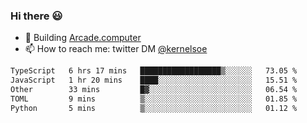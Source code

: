 ### Hi there 😃

- 🔨 Building [Arcade.computer](https://arcade.computer)
- 📫 How to reach me: twitter DM [@kernelsoe](https://twitter.com/kernelsoe)

<!--START_SECTION:waka-->

```txt
TypeScript   6 hrs 17 mins   ██████████████████▒░░░░░░   73.05 %
JavaScript   1 hr 20 mins    ████░░░░░░░░░░░░░░░░░░░░░   15.51 %
Other        33 mins         █▓░░░░░░░░░░░░░░░░░░░░░░░   06.54 %
TOML         9 mins          ▒░░░░░░░░░░░░░░░░░░░░░░░░   01.85 %
Python       5 mins          ▒░░░░░░░░░░░░░░░░░░░░░░░░   01.12 %
```

<!--END_SECTION:waka-->
